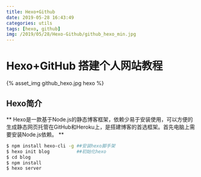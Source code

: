 ```yaml
---
title: Hexo+Github
date: 2019-05-28 16:43:49
categories: utils
tags: [hexo, github]
img: /2019/05/28/Hexo-Github/github_hexo_min.jpg
---
```


# Hexo+GitHub 搭建个人网站教程

{% asset_img github_hexo.jpg hexo %}

## Hexo简介

** Hexo是一款基于Node.js的静态博客框架，依赖少易于安装使用，可以方便的生成静态网页托管在GitHub和Heroku上，是搭建博客的首选框架。首先电脑上需要安装Node.js依赖。 **

``` bash
$ npm install hexo-cli -g ##安装hexo脚手架
$ hexo init blog          ##初始化hexo
$ cd blog
$ npm install
$ hexo server
```